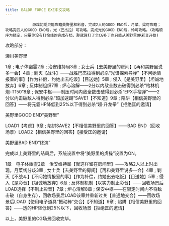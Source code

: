 ```yaml
---
title: BALDR FORCE EXE中文攻略
---
```


                游戏初期只能攻略美野里和彩音，完成2人的GOOD END后，月菜、梁可攻略；攻略完四人的GOOD END后，光（巴杰拉）可攻略，完成光的GOOD END后，怜可攻略。（攻略顺序为锁定，只要你没有打怜线的完成存档，那就算打了全CG补丁也只能从美野里OR彩音开始)

攻略部分：

濑川美野里

1章 ; 电子体幽霊2章 ; 治安维持局3章 ; 女士兵【去美野里的房间】【再和美野里说多一会】4章 ; 剿灭【战斗】——战胜巴杰拉得到必杀“光谱探索导弹”【不问她情报室的事】【作为补偿，约她出去吃饭】【目送她】5章 ; 侵入【是美野里】【坦诚地放弃】6章 ; 反体制组织7章 ; 炉心溶解——2分以内敌全数击破得到必杀“格林机炮-T150”8章 ; 保安中枢——制压时间内敌全数击破得到必杀“EPX手榴弹”——2分以内击破敌人得到必杀“超加速踢”SAVE1【不知道】9章 ; 陷阱【相信美野里的回答】——将元霸HP降低到25%以下得到必杀“超·升龙拳”【拒绝匡的邀请】

美野里GOOD END“美野里”

LOAD1【考虑】9章 ; 陷阱SAVE2【不相信美野里的回答】——BAD END（回收场景）LOAD2【相信美野里的回答】【接受匡的邀请】

美野里BAD END“终演”

完成以上美野里的结局后，系统设置中将“美野里的贞操”设置为ON。

1章　电子体幽霊2章　治安维持局【就这样留在房间里】——攻略2人以上时出现，月菜线分歧3章 ; 女士兵【去美野里的房间】【再和美野里说多一会】4章 ; 剿灭【不战斗】【不问她情报室的事】【作为补偿，约她出去吃饭】【目送她】5章 ; 侵入【是彩音】【坦诚地放弃】6章 ; 反体制机制【以实力制止彩音】——回收场景后LOAD选择【不制止彩音】7章 ; 炉心溶解8章 ; 保安中枢——在限定时间内不将敌击破（自身生存），回收场景后LOAD该章并重新过关【普通地交合】——回收场景后LOAD【使用电子道具“振动棒”交合】【不知道】9章 ; 陷阱【相信美野里的回答】——透的HP降低到25%以下，回收场景【拒绝匡的邀请】

以上，美野里的CG场景回收完毕。


              
